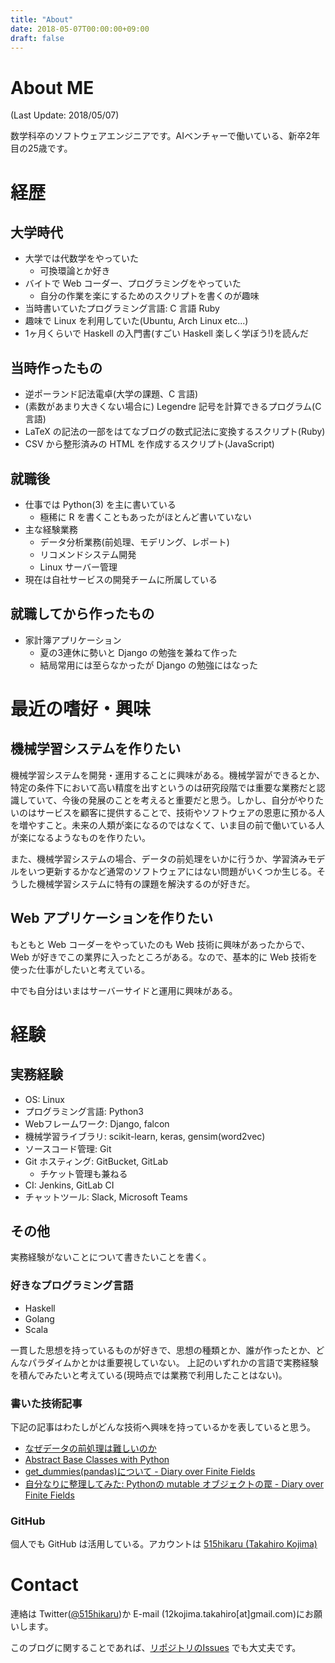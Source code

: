 ```yaml
---
title: "About"
date: 2018-05-07T00:00:00+09:00
draft: false
---
```


# About ME

(Last Update: 2018/05/07)

数学科卒のソフトウェアエンジニアです。AIベンチャーで働いている、新卒2年目の25歳です。

# 経歴

## 大学時代

- 大学では代数学をやっていた
  - 可換環論とか好き
- バイトで Web コーダー、プログラミングをやっていた
  - 自分の作業を楽にするためのスクリプトを書くのが趣味
- 当時書いていたプログラミング言語: C 言語 Ruby
- 趣味で Linux を利用していた(Ubuntu, Arch Linux etc...)
- 1ヶ月くらいで Haskell の入門書(すごい Haskell 楽しく学ぼう!)を読んだ

## 当時作ったもの

- 逆ポーランド記法電卓(大学の課題、C 言語)
- (素数があまり大きくない場合に) Legendre 記号を計算できるプログラム(C言語)
- LaTeX の記法の一部をはてなブログの数式記法に変換するスクリプト(Ruby)
- CSV から整形済みの HTML を作成するスクリプト(JavaScript)

## 就職後

- 仕事では Python(3) を主に書いている
  - 極稀に R を書くこともあったがほとんど書いていない
- 主な経験業務
  - データ分析業務(前処理、モデリング、レポート)
  - リコメンドシステム開発
  - Linux サーバー管理
- 現在は自社サービスの開発チームに所属している

## 就職してから作ったもの

- 家計簿アプリケーション
  - 夏の3連休に勢いと Django の勉強を兼ねて作った
  - 結局常用には至らなかったが Django の勉強にはなった

# 最近の嗜好・興味

## 機械学習システムを作りたい

機械学習システムを開発・運用することに興味がある。機械学習ができるとか、特定の条件下において高い精度を出すというのは研究段階では重要な業務だと認識していて、今後の発展のことを考えると重要だと思う。しかし、自分がやりたいのはサービスを顧客に提供することで、技術やソフトウェアの恩恵に預かる人を増やすこと。未来の人類が楽になるのではなくて、いま目の前で働いている人が楽になるようなものを作りたい。

また、機械学習システムの場合、データの前処理をいかに行うか、学習済みモデルをいつ更新するかなど通常のソフトウェアにはない問題がいくつか生じる。そうした機械学習システムに特有の課題を解決するのが好きだ。

## Web アプリケーションを作りたい

もともと Web コーダーをやっていたのも Web 技術に興味があったからで、 Web が好きでこの業界に入ったところがある。なので、基本的に Web 技術を使った仕事がしたいと考えている。

中でも自分はいまはサーバーサイドと運用に興味がある。

# 経験

## 実務経験

- OS: Linux
- プログラミング言語: Python3
- Webフレームワーク: Django, falcon
- 機械学習ライブラリ: scikit-learn, keras, gensim(word2vec)
- ソースコード管理: Git
- Git ホスティング: GitBucket, GitLab
  - チケット管理も兼ねる
- CI: Jenkins, GitLab CI
- チャットツール: Slack, Microsoft Teams

## その他

実務経験がないことについて書きたいことを書く。

### 好きなプログラミング言語

* Haskell
* Golang
* Scala

一貫した思想を持っているものが好きで、思想の種類とか、誰が作ったとか、どんなパラダイムかとかは重要視していない。
上記のいずれかの言語で実務経験を積んでみたいと考えている(現時点では業務で利用したことはない)。

### 書いた技術記事

下記の記事はわたしがどんな技術へ興味を持っているかを表していると思う。

- [なぜデータの前処理は難しいのか](/2017-12-09-why-data-preprocessing-is-difficult/)
- [Abstract Base Classes with Python](/2018-04-09-python-abc-module/)
- [get\_dummies\(pandas\)について \- Diary over Finite Fields](http://blog.515hikaru.net/entry/2017/11/08/083309)
- [自分なりに整理してみた: Pythonの mutable オブジェクトの罠 - Diary over Finite Fields](http://blog.515hikaru.net/entry/2017/10/19/220748)

### GitHub

個人でも GitHub は活用している。アカウントは [515hikaru \(Takahiro Kojima\)](https://github.com/515hikaru)

# Contact

連絡は Twitter([@515hikaru](https://twitter.com/515hikaru))か E-mail (12kojima.takahiro[at]gmail.com)にお願いします。

このブログに関することであれば、[リポジトリのIssues](https://github.com/515hikaru/tech-memo/issues) でも大丈夫です。
